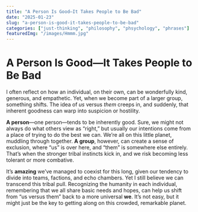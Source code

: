 ```yaml
---
title: "A Person Is Good—It Takes People to Be Bad"
date: "2025-01-23"
slug: "a-person-is-good-it-takes-people-to-be-bad"
categories: ["just-thinking", "philosophy", "phsychology", "phrases"]
featuredImg: "/images/Hmmm.jpg"
---
```


# A Person Is Good—It Takes People to Be Bad

I often reflect on how an individual, on their own, can be wonderfully kind, generous, and empathetic. Yet, when we become part of a larger group, something shifts. The idea of *us* versus *them* creeps in, and suddenly, that inherent goodness can warp into suspicion or hostility.

**A person**—one person—tends to be inherently good. Sure, we might not always do what others view as “right,” but usually our intentions come from a place of trying to do the best we can. We’re all on this little planet, muddling through together. **A group**, however, can create a sense of exclusion, where “us” is over here, and “them” is somewhere else entirely. That’s when the stronger tribal instincts kick in, and we risk becoming less tolerant or more combative.

It’s **amazing** we’ve managed to coexist for this long, given our tendency to divide into teams, factions, and echo chambers. Yet I still believe we can transcend this tribal pull. Recognizing the humanity in each individual, remembering that we all share basic needs and hopes, can help us shift from “us versus them” back to a more universal **we**. It’s not easy, but it might just be the key to getting along on this crowded, remarkable planet.